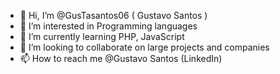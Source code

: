 - 👋 Hi, I’m @GusTasantos06 ( Gustavo Santos ) 
- 👀 I’m interested in Programming languages
- 🌱 I’m currently learning PHP, JavaScript
- 💞️ I’m looking to collaborate on large projects and companies
- 📫 How to reach me @Gustavo Santos (LinkedIn) 


<!---
GusTasantos06/GusTasantos06 is a ✨ special ✨ repository because its `README.md` (this file) appears on your GitHub profile.
You can click the Preview link to take a look at your changes.
--->
